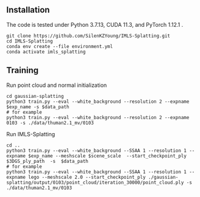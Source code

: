 ## Installation
The code is tested under Python 3.7.13, CUDA 11.3, and PyTorch 1.12.1 .
```
git clone https://github.com/SilenKZYoung/IMLS-Splatting.git
cd IMLS-Splatting
conda env create --file environment.yml
conda activate imls_splatting
```

## Training 
Run point cloud and normal initialization 
```
cd gaussian-splatting
python3 train.py --eval --white_background --resolution 2 --expname $exp_name -s $data_path
# for example
python3 train.py --eval --white_background --resolution 2 --expname 0103 -s ./data/thuman2.1_mv/0103
```

Run IMLS-Splatting
```
cd ..
python3 train.py --eval --white_background --SSAA 1 --resolution 1 --expname $exp_name --meshscale $scene_scale  --start_checkpoint_ply $3DGS_ply_path  -s  $data_path
# for example
python3 train.py --eval --white_background --SSAA 1 --resolution 1 --expname lego --meshscale 2.0 --start_checkpoint_ply ./gaussian-splatting/output/0103/point_cloud/iteration_30000/point_cloud.ply -s ./data/thuman2.1_mv/0103
```
